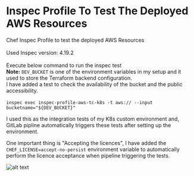 # Inspec Profile To Test The Deployed AWS Resources
Chef Inspec Profile to test the deployed AWS Resources
<br/>
<br/>
Used Inspec version: 4.19.2
<br/>
<br/>
Execute below command to run the inspec test <br/>
**Note:** `DEV_BUCKET` is one of the environment variables in my setup and it used to store the Terraform backend configuration.<br/>
I have added a test to check the availability of the bucket and the public accessibility.
<br/>
<br/>
`inspec exec inspec-profile-aws-tc-k8s -t aws:// --input bucketname="${DEV_BUCKET}"`
<br/>

I used this as the integration tests of my K8s custom environment and, GitLab pipline automatically triggers these tests after setting up the environment. <br/>

One important thing is "Accepting the licences", I have added the `CHEF_LICENSE=accept-no-persist` environment variable to automatically perform the licence acceptance when pipeline triggering the tests. 

![alt text](https://drive.google.com/file/d/1DRdrVV2TAWVS0scH644d2hqdr3AZdtDA/view?usp=sharing "Inspec output")
